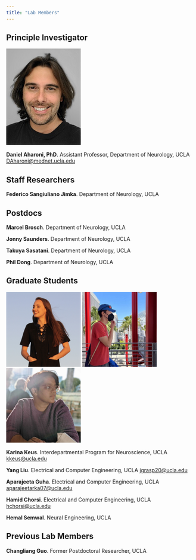 ```yaml
---
title: "Lab Members"
---
```


## Principle Investigator

![image](/People/DAharoni.jpg)

**Daniel Aharoni, PhD**. Assistant Professor, Department of Neurology, UCLA
DAharoni@mednet.ucla.edu



## Staff Researchers

**Federico Sangiuliano Jimka**. Department of Neurology, UCLA

## Postdocs

**Marcel Brosch**. Department of Neurology, UCLA

**Jonny Saunders**. Department of Neurology, UCLA

**Takuya Sasatani**. Department of Neurology, UCLA

**Phil Dong**. Department of Neurology, UCLA

## Graduate Students

<img src="/People/KarinaAharoni.jpg" width="200" height="200"> <img src="/People/YangAharoni2.jpg" width="200" height="200"> <img src="/People/AparajeetaAharoni2.jpg" width="200" height="200">  

**Karina Keus**. Interdepartmental Program for Neuroscience, UCLA kkeus@ucla.edu

**Yang Liu**. Electrical and Computer Engineering, UCLA
jgrasp20@ucla.edu

**Aparajeeta Guha**. Electrical and Computer Engineering, UCLA
aparajeetarka07@ucla.edu

**Hamid Chorsi**. Electrical and Computer Engineering, UCLA
hchorsi@ucla.edu

**Hemal Semwal**. Neural Engineering, UCLA


## Previous Lab Members

**Changliang Guo**. Former Postdoctoral Researcher, UCLA

